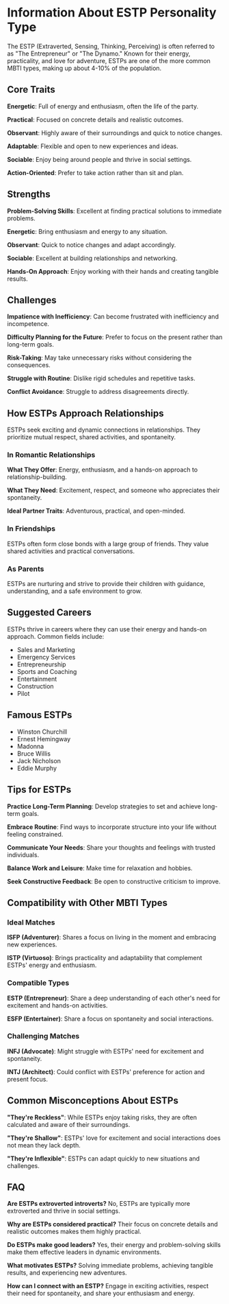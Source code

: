 # Information About ESTP Personality Type

The ESTP (Extraverted, Sensing, Thinking, Perceiving) is often referred to as "The Entrepreneur" or "The Dynamo." Known for their energy, practicality, and love for adventure, ESTPs are one of the more common MBTI types, making up about 4-10% of the population.

## Core Traits

**Energetic**: Full of energy and enthusiasm, often the life of the party.

**Practical**: Focused on concrete details and realistic outcomes.

**Observant**: Highly aware of their surroundings and quick to notice changes.

**Adaptable**: Flexible and open to new experiences and ideas.

**Sociable**: Enjoy being around people and thrive in social settings.

**Action-Oriented**: Prefer to take action rather than sit and plan.

## Strengths

**Problem-Solving Skills**: Excellent at finding practical solutions to immediate problems.

**Energetic**: Bring enthusiasm and energy to any situation.

**Observant**: Quick to notice changes and adapt accordingly.

**Sociable**: Excellent at building relationships and networking.

**Hands-On Approach**: Enjoy working with their hands and creating tangible results.

## Challenges

**Impatience with Inefficiency**: Can become frustrated with inefficiency and incompetence.

**Difficulty Planning for the Future**: Prefer to focus on the present rather than long-term goals.

**Risk-Taking**: May take unnecessary risks without considering the consequences.

**Struggle with Routine**: Dislike rigid schedules and repetitive tasks.

**Conflict Avoidance**: Struggle to address disagreements directly.

## How ESTPs Approach Relationships

ESTPs seek exciting and dynamic connections in relationships. They prioritize mutual respect, shared activities, and spontaneity.

### In Romantic Relationships

**What They Offer**: Energy, enthusiasm, and a hands-on approach to relationship-building.

**What They Need**: Excitement, respect, and someone who appreciates their spontaneity.

**Ideal Partner Traits**: Adventurous, practical, and open-minded.

### In Friendships

ESTPs often form close bonds with a large group of friends. They value shared activities and practical conversations.

### As Parents

ESTPs are nurturing and strive to provide their children with guidance, understanding, and a safe environment to grow.

## Suggested Careers

ESTPs thrive in careers where they can use their energy and hands-on approach. Common fields include:

- Sales and Marketing
- Emergency Services
- Entrepreneurship
- Sports and Coaching
- Entertainment
- Construction
- Pilot

## Famous ESTPs

- Winston Churchill
- Ernest Hemingway
- Madonna
- Bruce Willis
- Jack Nicholson
- Eddie Murphy

## Tips for ESTPs

**Practice Long-Term Planning**: Develop strategies to set and achieve long-term goals.

**Embrace Routine**: Find ways to incorporate structure into your life without feeling constrained.

**Communicate Your Needs**: Share your thoughts and feelings with trusted individuals.

**Balance Work and Leisure**: Make time for relaxation and hobbies.

**Seek Constructive Feedback**: Be open to constructive criticism to improve.

## Compatibility with Other MBTI Types

### Ideal Matches

**ISFP (Adventurer)**: Shares a focus on living in the moment and embracing new experiences.

**ISTP (Virtuoso)**: Brings practicality and adaptability that complement ESTPs' energy and enthusiasm.

### Compatible Types

**ESTP (Entrepreneur)**: Share a deep understanding of each other's need for excitement and hands-on activities.

**ESFP (Entertainer)**: Share a focus on spontaneity and social interactions.

### Challenging Matches

**INFJ (Advocate)**: Might struggle with ESTPs' need for excitement and spontaneity.

**INTJ (Architect)**: Could conflict with ESTPs' preference for action and present focus.

## Common Misconceptions About ESTPs

**"They're Reckless"**: While ESTPs enjoy taking risks, they are often calculated and aware of their surroundings.

**"They're Shallow"**: ESTPs' love for excitement and social interactions does not mean they lack depth.

**"They're Inflexible"**: ESTPs can adapt quickly to new situations and challenges.

## FAQ

**Are ESTPs extroverted introverts?**
No, ESTPs are typically more extroverted and thrive in social settings.

**Why are ESTPs considered practical?**
Their focus on concrete details and realistic outcomes makes them highly practical.

**Do ESTPs make good leaders?**
Yes, their energy and problem-solving skills make them effective leaders in dynamic environments.

**What motivates ESTPs?**
Solving immediate problems, achieving tangible results, and experiencing new adventures.

**How can I connect with an ESTP?**
Engage in exciting activities, respect their need for spontaneity, and share your enthusiasm and energy.
